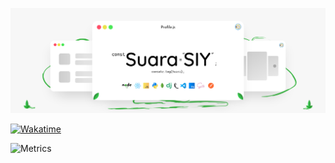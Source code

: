 ![Suara's Banner](images/suara-banner.png)

[![Wakatime](http://img.shields.io/badge/-Wakatime-000?style=for-the-badge&logo=wakatime&logoColor=white)](https://wakatime.com/@suarasiy)

![Metrics](https://metrics.lecoq.io/suarasiy?template=classic&isocalendar=1&languages=1&lines=1&isocalendar.duration=half-year&languages.limit=8&languages.colors=github&languages.threshold=0%25&config.timezone=Asia%2FSingapore)
